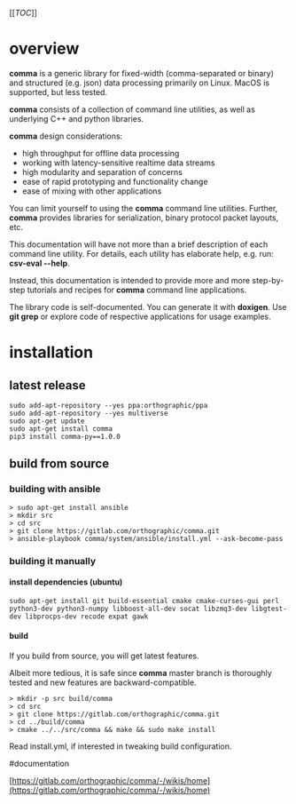 [[_TOC_]]

# overview

**comma** is a generic library for fixed-width (comma-separated or binary) and structured (e.g. json) data processing primarily on Linux. MacOS is supported, but less tested.

**comma** consists of a collection of command line utilities, as well as underlying C++ and python libraries.

**comma** design considerations:
- high throughput for offline data processing
- working with latency-sensitive realtime data streams
- high modularity and separation of concerns
- ease of rapid prototyping and functionality change
- ease of mixing with other applications

You can limit yourself to using the **comma** command line utilities. Further, **comma** provides libraries for serialization, binary protocol packet layouts, etc.

This documentation will have not more than a brief description of each command line utility. For details, each utility has elaborate help, e.g. run: **csv-eval --help**.

Instead, this documentation is intended to provide more and more step-by-step tutorials and recipes for **comma** command line applications.

The library code is self-documented. You can generate it with **doxigen**. Use **git grep** or explore code of respective applications for usage examples.

# installation

## latest release

```
sudo add-apt-repository --yes ppa:orthographic/ppa
sudo add-apt-repository --yes multiverse
sudo apt-get update
sudo apt-get install comma
pip3 install comma-py==1.0.0
```

## build from source
### building with ansible

```
> sudo apt-get install ansible
> mkdir src
> cd src
> git clone https://gitlab.com/orthographic/comma.git
> ansible-playbook comma/system/ansible/install.yml --ask-become-pass
```

### building it manually
#### install dependencies (ubuntu)
```
sudo apt-get install git build-essential cmake cmake-curses-gui perl python3-dev python3-numpy libboost-all-dev socat libzmq3-dev libgtest-dev libprocps-dev recode expat gawk
```
#### build

If you build from source, you will get latest features.

Albeit more tedious, it is safe since **comma** master branch is thoroughly tested and new features are backward-compatible.

```
> mkdir -p src build/comma
> cd src
> git clone https://gitlab.com/orthographic/comma.git
> cd ../build/comma
> cmake ../../src/comma && make && sudo make install
```

Read install.yml, if interested in tweaking build configuration.

#documentation

[https://gitlab.com/orthographic/comma/-/wikis/home](https://gitlab.com/orthographic/comma/-/wikis/home)

